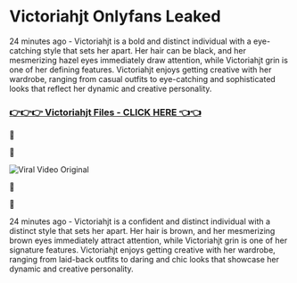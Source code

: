 # Victoriahjt Onlyfans Leaked

<p>24 minutes ago - Victoriahjt is a bold and distinct individual with a eye-catching style that sets her apart. Her hair can be black, and her mesmerizing hazel eyes immediately draw attention, while Victoriahjt grin is one of her defining features. Victoriahjt enjoys getting creative with her wardrobe, ranging from casual outfits to eye-catching and sophisticated looks that reflect her dynamic and creative personality.</p><p>
<h3><a href="https://fansleaks.com-getfree.pro/victoriahjt" rel="nofollow">👉👉👉 Victoriahjt Files - CLICK HERE 👈👈</a></h3>
<p>🔻</p>
<p>🔻</p> <p>
<a href="https://fansleaks.com-getfree.pro/victoriahjt" rel="nofollow"><img src="https://i.imgur.com/0ZbtXZ5.gif" alt="Viral Video Original" style="max-width: 100%; display: inline-block;" data-target="animated-image.originalImage"></a>
<p>🔻</p>
<p>🔻</p> <p>24 minutes ago - Victoriahjt is a confident and distinct individual with a distinct style that sets her apart. Her hair is brown, and her mesmerizing brown eyes immediately attract attention, while Victoriahjt grin is one of her signature features. Victoriahjt enjoys getting creative with her wardrobe, ranging from laid-back outfits to daring and chic looks that showcase her dynamic and creative personality.</p>